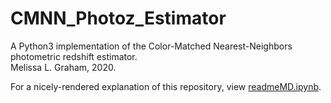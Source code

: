 # CMNN_Photoz_Estimator
A Python3 implementation of the Color-Matched Nearest-Neighbors photometric redshift estimator.<br>
Melissa L. Graham, 2020. <br>

For a nicely-rendered explanation of this repository, view [readmeMD.ipynb](https://github.com/dirac-institute/CMNN_Photoz_Estimator/blob/master/readmeMD.ipynb).

